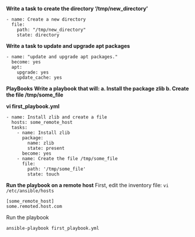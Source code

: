 **Write a task to create the directory ‘/tmp/new_directory’**
```
- name: Create a new directory
  file:
    path: "/tmp/new_directory"
    state: directory
```

**Write a task to update and upgrade apt packages**
```
- name: "update and upgrade apt packages."
  become: yes
  apt:
    upgrade: yes
    update_cache: yes
```

**PlayBooks**
**Write a playbook that will: 
a. Install the package zlib 
b. Create the file /tmp/some_file**

**vi first_playbook.yml**

```
- name: Install zlib and create a file
  hosts: some_remote_host
  tasks:
    - name: Install zlib
      package:
        name: zlib
        state: present
      become: yes
    - name: Create the file /tmp/some_file
      file:
        path: '/tmp/some_file'
        state: touch
```

**Run the playbook on a remote host**
First, edit the inventory file: `vi /etc/ansible/hosts`

```
[some_remote_host]
some.remoted.host.com
```

Run the playbook

`ansible-playbook first_playbook.yml`
